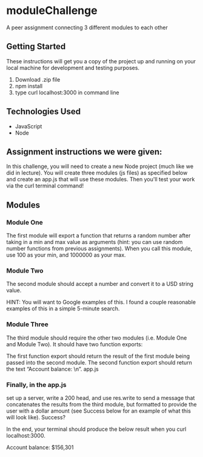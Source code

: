 # moduleChallenge

A peer assignment connecting 3 different modules to each other 

## Getting Started

These instructions will get you a copy of the project up and running on your local machine for development and testing purposes.

1. Download .zip file
2. npm install
3. type curl localhost:3000 in command line 

## Technologies Used

- JavaScript
- Node

## Assignment instructions we were given:

In this challenge, you will need to create a new Node project (much like we did in lecture). You will create three modules (js files) as specified below and create an app.js that will use these modules. Then you'll test your work via the curl terminal command!

## Modules

### Module One

The first module will export a function that returns a random number after taking in a min and max value as arguments (hint: you can use random number functions from previous assignments). When you call this module, use 100 as your min, and 1000000 as your max.

### Module Two

The second module should accept a number and convert it to a USD string value.

HINT: You will want to Google examples of this. I found a couple reasonable examples of this in a simple 5-minute search.

### Module Three

The third module should require the other two modules (i.e. Module One and Module Two). It should have two function exports:

The first function export should return the result of the first module being passed into the second module.
The second function export should return the text “Account balance: \n”.
app.js

### Finally, in the app.js

set up a server,
write a 200 head, and
use res.write to send a message that concatenates the results from the third module, but formatted to provide the user with a dollar amount (see Success below for an example of what this will look like).
Success?

In the end, your terminal should produce the below result when you curl localhost:3000.

 Account balance: $156,301 

